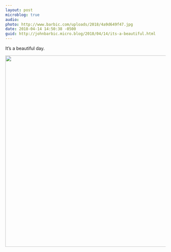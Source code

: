 ```yaml
---
layout: post
microblog: true
audio: 
photo: http://www.barbic.com/uploads/2018/4a9d649f47.jpg
date: 2018-04-14 14:50:38 -0500
guid: http://johnbarbic.micro.blog/2018/04/14/its-a-beautiful.html
---
```

It’s a beautiful day.

<img src="http://www.barbic.com/uploads/2018/4a9d649f47.jpg" width="600" height="599" />
